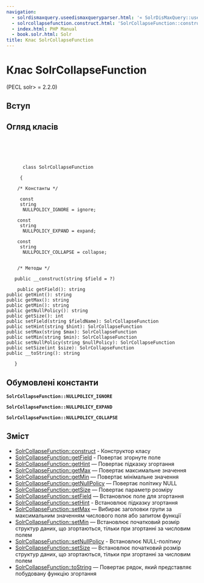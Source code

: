 ```yaml
---
navigation:
  - solrdismaxquery.useedismaxqueryparser.html: '« SolrDisMaxQuery::useEDisMaxQueryParser'
  - solrcollapsefunction.construct.html: 'SolrCollapseFunction::construct »'
  - index.html: PHP Manual
  - book.solr.html: Solr
title: Клас SolrCollapseFunction
---
```

# Клас SolrCollapseFunction

(PECL solr> = 2.2.0)

## Вступ

## Огляд класів

```classsynopsis



    
     
      class SolrCollapseFunction
     
     {

    /* Константы */
    
     const
     string
      NULLPOLICY_IGNORE = ignore;

    const
     string
      NULLPOLICY_EXPAND = expand;

    const
     string
      NULLPOLICY_COLLAPSE = collapse;


    /* Методы */
    
   public __construct(string $field = ?)

    public getField(): string
public getHint(): string
public getMax(): string
public getMin(): string
public getNullPolicy(): string
public getSize(): int
public setField(string $fieldName): SolrCollapseFunction
public setHint(string $hint): SolrCollapseFunction
public setMax(string $max): SolrCollapseFunction
public setMin(string $min): SolrCollapseFunction
public setNullPolicy(string $nullPolicy): SolrCollapseFunction
public setSize(int $size): SolrCollapseFunction
public __toString(): string

   }
```

## Обумовлені константи

**`SolrCollapseFunction::NULLPOLICY_IGNORE`**

**`SolrCollapseFunction::NULLPOLICY_EXPAND`**

**`SolrCollapseFunction::NULLPOLICY_COLLAPSE`**

## Зміст

-   [SolrCollapseFunction::construct](solrcollapsefunction.construct.html) - Конструктор класу
-   [SolrCollapseFunction::getField](solrcollapsefunction.getfield.html) - Повертає згорнуте поле
-   [SolrCollapseFunction::getHint](solrcollapsefunction.gethint.html) — Повертає підказку згортання
-   [SolrCollapseFunction::getMax](solrcollapsefunction.getmax.html) — Повертає максимальне значення
-   [SolrCollapseFunction::getMin](solrcollapsefunction.getmin.html) — Повертає мінімальне значення
-   [SolrCollapseFunction::getNullPolicy](solrcollapsefunction.getnullpolicy.html) — Повертає політику NULL
-   [SolrCollapseFunction::getSize](solrcollapsefunction.getsize.html) — Повертає параметр розміру
-   [SolrCollapseFunction::setField](solrcollapsefunction.setfield.html) — Встановлює поле для згортання
-   [SolrCollapseFunction::setHint](solrcollapsefunction.sethint.html) - Встановлює підказку згортання
-   [SolrCollapseFunction::setMax](solrcollapsefunction.setmax.html) — Вибирає заголовки групи за максимальним значенням числового поля або запитом функції
-   [SolrCollapseFunction::setMin](solrcollapsefunction.setmin.html) — Встановлює початковий розмір структур даних, що згортаються, тільки при згортанні за числовим полем
-   [SolrCollapseFunction::setNullPolicy](solrcollapsefunction.setnullpolicy.html) - Встановлює NULL-політику
-   [SolrCollapseFunction::setSize](solrcollapsefunction.setsize.html) — Встановлює початковий розмір структур даних, що згортаються, тільки при згортанні за числовим полем
-   [SolrCollapseFunction::toString](solrcollapsefunction.tostring.html) — Повертає рядок, який представляє побудовану функцію згортання

